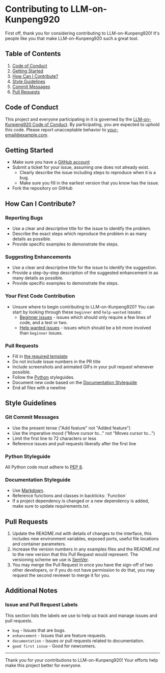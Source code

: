 # Contributing to LLM-on-Kunpeng920

First off, thank you for considering contributing to LLM-on-Kunpeng920! It's people like you that make LLM-on-Kunpeng920 such a great tool.

## Table of Contents

1. [Code of Conduct](#code-of-conduct)
2. [Getting Started](#getting-started)
3. [How Can I Contribute?](#how-can-i-contribute)
4. [Style Guidelines](#style-guidelines)
5. [Commit Messages](#commit-messages)
6. [Pull Requests](#pull-requests)

## Code of Conduct

This project and everyone participating in it is governed by the [LLM-on-Kunpeng920 Code of Conduct](CODE_OF_CONDUCT.md). By participating, you are expected to uphold this code. Please report unacceptable behavior to [your-email@example.com](mailto:your-email@example.com).

## Getting Started

- Make sure you have a [GitHub account](https://github.com/signup/free)
- Submit a ticket for your issue, assuming one does not already exist.
  - Clearly describe the issue including steps to reproduce when it is a bug.
  - Make sure you fill in the earliest version that you know has the issue.
- Fork the repository on GitHub

## How Can I Contribute?

### Reporting Bugs

- Use a clear and descriptive title for the issue to identify the problem.
- Describe the exact steps which reproduce the problem in as many details as possible.
- Provide specific examples to demonstrate the steps.

### Suggesting Enhancements

- Use a clear and descriptive title for the issue to identify the suggestion.
- Provide a step-by-step description of the suggested enhancement in as many details as possible.
- Provide specific examples to demonstrate the steps.

### Your First Code Contribution

- Unsure where to begin contributing to LLM-on-Kunpeng920? You can start by looking through these `beginner` and `help-wanted` issues:
  - [Beginner issues](https://github.com/yourusername/LLM-on-Kunpeng920/labels/beginner) - issues which should only require a few lines of code, and a test or two.
  - [Help wanted issues](https://github.com/yourusername/LLM-on-Kunpeng920/labels/help%20wanted) - issues which should be a bit more involved than `beginner` issues.

### Pull Requests

- Fill in [the required template](PULL_REQUEST_TEMPLATE.md)
- Do not include issue numbers in the PR title
- Include screenshots and animated GIFs in your pull request whenever possible.
- Follow the [Python](#python-styleguide) styleguides.
- Document new code based on the [Documentation Styleguide](#documentation-styleguide)
- End all files with a newline

## Style Guidelines

### Git Commit Messages

- Use the present tense ("Add feature" not "Added feature")
- Use the imperative mood ("Move cursor to..." not "Moves cursor to...")
- Limit the first line to 72 characters or less
- Reference issues and pull requests liberally after the first line

### Python Styleguide

All Python code must adhere to [PEP 8](https://www.python.org/dev/peps/pep-0008/).

### Documentation Styleguide

- Use [Markdown](https://daringfireball.net/projects/markdown/).
- Reference functions and classes in backticks: \`Function\`
- If a project dependency is changed or a new dependency is added, make sure to update requirements.txt.

## Pull Requests

1. Update the README.md with details of changes to the interface, this includes new environment variables, exposed ports, useful file locations and container parameters.
2. Increase the version numbers in any examples files and the README.md to the new version that this Pull Request would represent. The versioning scheme we use is [SemVer](http://semver.org/).
3. You may merge the Pull Request in once you have the sign-off of two other developers, or if you do not have permission to do that, you may request the second reviewer to merge it for you.

## Additional Notes

### Issue and Pull Request Labels

This section lists the labels we use to help us track and manage issues and pull requests.

* `bug` - Issues that are bugs.
* `enhancement` - Issues that are feature requests.
* `documentation` - Issues or pull requests related to documentation.
* `good first issue` - Good for newcomers.

---

Thank you for your contributions to LLM-on-Kunpeng920! Your efforts help make this project better for everyone.
